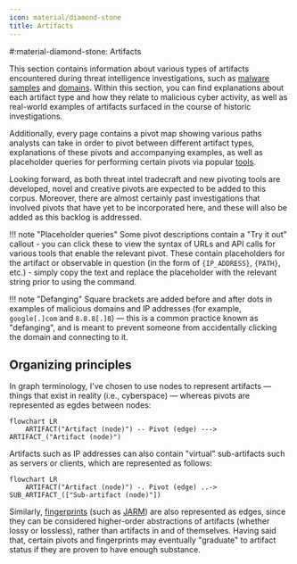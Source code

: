 ```yaml
---
icon: material/diamond-stone
title: Artifacts
---
```


#:material-diamond-stone: Artifacts

This section contains information about various types of artifacts encountered during threat intelligence investigations, such as [malware samples](/artifacts/sample) and [domains](/artifacts/domain). Within this section, you can find explanations about each artifact type and how they relate to malicious cyber activity, as well as real-world examples of artifacts surfaced in the course of historic investigations.

Additionally, every page contains a pivot map showing various paths analysts can take in order to pivot between different artifact types, explanations of these pivots and accompanying examples, as well as placeholder queries for performing certain pivots via popular [tools](/tools).

Looking forward, as both threat intel tradecraft and new pivoting tools are developed, novel and creative pivots are expected to be added to this corpus. Moreover, there are almost certainly past investigations that involved pivots that have yet to be incorporated here, and these will also be added as this backlog is addressed.

!!! note "Placeholder queries"
	Some pivot descriptions contain a "Try it out" callout - you can click these to view the syntax of URLs and API calls for various tools that enable the relevant pivot. These contain placeholders for the artifact or observable in question (in the form of `{IP_ADDRESS}`, `{PATH}`, etc.) - simply copy the text and replace the placeholder with the relevant string prior to using the command.

!!! note "Defanging"
	Square brackets are added before and after dots in examples of malicious domains and IP addresses (for example, `google[.]com` and `8.8.8[.]8`) — this is a common practice known as "defanging", and is meant to prevent someone from accidentally clicking the domain and connecting to it.

## Organizing principles
In graph terminology, I've chosen to use nodes to represent artifacts — things that exist in reality (i.e., cyberspace) — whereas pivots are represented as egdes between nodes:

```mermaid
flowchart LR
	ARTIFACT("Artifact (node)") -- Pivot (edge) ---> ARTIFACT_("Artifact (node)")
```

Artifacts such as IP addresses can also contain "virtual" sub-artifacts such as servers or clients, which are represented as follows:

```mermaid
flowchart LR
	ARTIFACT("Artifact (node)") -. Pivot (edge) ..-> SUB_ARTIFACT_(["Sub-artifact (node)"])
```

Similarly, [fingerprints](/fingerprints) (such as [JARM](/fingerprints#jarm-fingerprint)) are also represented as edges, since they can be considered higher-order abstractions of artifacts (whether lossy or lossless), rather than artifacts in and of themselves. Having said that, certain pivots and fingerprints may eventually "graduate" to artifact status if they are proven to have enough substance.

